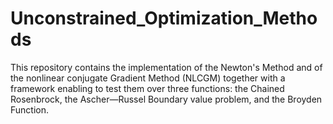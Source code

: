 # Unconstrained_Optimization_Methods
This repository contains the implementation of the Newton's Method and of the nonlinear conjugate Gradient Method (NLCGM) together with a framework enabling to test them over three functions: the Chained Rosenbrock, the Ascher—Russel Boundary value problem, and the Broyden Function.
